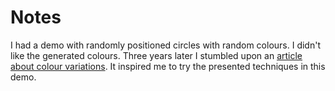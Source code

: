 # Notes

I had a demo with randomly positioned circles with random colours. I didn't like the generated colours. Three years later I stumbled upon an [article about colour variations](https://sighack.com/post/procedural-color-algorithms-color-variations). It inspired me to try the presented techniques in this demo.
